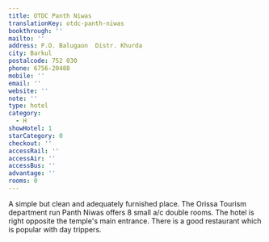 ```yaml
---
title: OTDC Panth Niwas
translationKey: otdc-panth-niwas
bookthrough: ''
mailto: ''
address: P.O. Balugaon  Distr. Khurda
city: Barkul
postalcode: 752 030
phone: 6756-20488
mobile: ''
email: ''
website: ''
note: ''
type: hotel
category:
  - H
showHotel: 1
starCategory: 0
checkout: ''
accessRail: ''
accessAir: ''
accessBus: ''
advantage: ''
rooms: 0
---
```

A simple but clean and adequately furnished place. The Orissa Tourism department run Panth Niwas offers 8 small a/c double rooms. The hotel is right opposite the temple's main entrance. There is a good restaurant which is popular with day trippers.